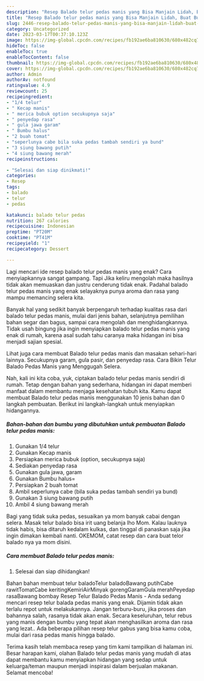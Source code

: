 ```yaml
---
description: "Resep Balado telur pedas manis yang Bisa Manjain Lidah, Buat Buka Puasa Lezat"
title: "Resep Balado telur pedas manis yang Bisa Manjain Lidah, Buat Buka Puasa Lezat"
slug: 2446-resep-balado-telur-pedas-manis-yang-bisa-manjain-lidah-buat-buka-puasa-lezat
category: Uncategorized
date: 2023-03-17T00:37:10.123Z
image: https://img-global.cpcdn.com/recipes/fb192ae6ba810630/680x482cq70/balado-telur-pedas-manis-foto-resep-utama.jpg
hideToc: false
enableToc: true
enableTocContent: false
thumbnail: https://img-global.cpcdn.com/recipes/fb192ae6ba810630/680x482cq70/balado-telur-pedas-manis-foto-resep-utama.jpg
cover: https://img-global.cpcdn.com/recipes/fb192ae6ba810630/680x482cq70/balado-telur-pedas-manis-foto-resep-utama.jpg
author: Admin
authorAv: notfound
ratingvalue: 4.9
reviewcount: 25
recipeingredient:
- "1/4 telur"
- " Kecap manis"
- " merica bubuk option secukupnya saja"
- " penyedap rasa"
- " gula jawa garam"
- " Bumbu halus"
- "2 buah tomat"
- "seperlunya cabe bila suka pedas tambah sendiri ya bund"
- "3 siung bawang putih"
- "4 siung bawang merah"
recipeinstructions:

- "Selesai dan siap dinikmati!"
categories:
- Resep
tags:
- balado
- telur
- pedas

katakunci: balado telur pedas 
nutrition: 267 calories
recipecuisine: Indonesian
preptime: "PT20M"
cooktime: "PT41M"
recipeyield: "1"
recipecategory: Dessert

---
```



Lagi mencari ide resep balado telur pedas manis yang enak? Cara menyiapkannya sangat gampang. Tapi Jika keliru mengolah maka hasilnya tidak akan memuaskan dan justru cenderung tidak enak. Padahal balado telur pedas manis yang enak selayaknya punya aroma dan rasa yang mampu memancing selera kita.


Banyak hal yang sedikit banyak berpengaruh terhadap kualitas rasa dari balado telur pedas manis, mulai dari jenis bahan, selanjutnya pemilihan bahan segar dan bagus, sampai cara mengolah dan menghidangkannya. Tidak usah bingung jika ingin menyiapkan balado telur pedas manis yang enak di rumah, karena asal sudah tahu caranya maka hidangan ini bisa menjadi sajian spesial.

Lihat juga cara membuat Balado telur pedas manis dan masakan sehari-hari lainnya. Secukupnya garam, gula pasir, dan penyedap rasa. Cara Bikin Telur Balado Pedas Manis yang Menggugah Selera.


Nah, kali ini kita coba, yuk, ciptakan balado telur pedas manis sendiri di rumah. Tetap dengan bahan yang sederhana, hidangan ini dapat memberi manfaat dalam membantu menjaga kesehatan tubuh kita. Kamu dapat membuat Balado telur pedas manis menggunakan 10 jenis bahan dan 0 langkah pembuatan. Berikut ini langkah-langkah untuk menyiapkan hidangannya.

<!--inarticleads1-->

##### Bahan-bahan dan bumbu yang dibutuhkan untuk pembuatan Balado telur pedas manis:

1. Gunakan 1/4 telur
1. Gunakan  Kecap manis
1. Persiapkan  merica bubuk (option, secukupnya saja)
1. Sediakan  penyedap rasa
1. Gunakan  gula jawa, garam
1. Gunakan  Bumbu halus=
1. Persiapkan 2 buah tomat
1. Ambil seperlunya cabe (bila suka pedas tambah sendiri ya bund)
1. Gunakan 3 siung bawang putih
1. Ambil 4 siung bawang merah


Bagi yang tidak suka pedas, sesuaikan ya mom banyak cabai dengan selera. Masak telur balado bisa irit uang belanja lho Mom. Kalau lauknya tidak habis, bisa ditaruh kedalam kulkas, dan tinggal di panaskan saja jika ingin dimakan kembali nanti. OKEMOM, catat resep dan cara buat telor balado nya ya mom disini. 

<!--inarticleads2-->

##### Cara membuat Balado telur pedas manis:


1. Selesai dan siap dihidangkan!

Bahan bahan membuat telur baladoTelur baladoBawang putihCabe rawitTomatCabe keritingKemiriAirMinyak gorengGaramGula merahPeyedap rasaBawang bombay Resep Telur Balado Pedas Manis - Anda sedang mencari resep telur balada pedas manis yang enak. Dijamin tidak akan terlalu repot untuk melakukannya. Jangan terburu-buru, jika proses dan bahannya salah, rasanya tidak akan enak. Secara keseluruhan, telur rebus yang manis dengan bumbu yang tepat akan menghasilkan aroma dan rasa yang lezat.. Ada beberapa pilihan resep telur gabus yang bisa kamu coba, mulai dari rasa pedas manis hingga balado. 

Terima kasih telah membaca resep yang tim kami tampilkan di halaman ini. Besar harapan kami, olahan Balado telur pedas manis yang mudah di atas dapat membantu kamu menyiapkan hidangan yang sedap untuk keluarga/teman maupun menjadi inspirasi dalam berjualan makanan. Selamat mencoba!

